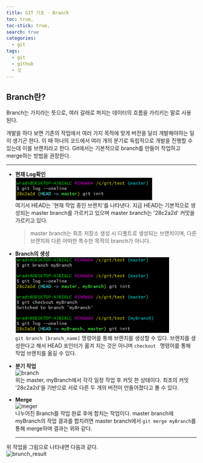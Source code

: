 ```yaml
---
title: GIT 기초 - Branch
toc: true,
toc-stick: true,
search: true
categories:
  - git
tags:
  - git
  - github
  - 깃
---
```


## Branch란?  
Branch는 가지라는 뜻으로, 여러 갈래로 퍼지는 데이터의 흐름을 가리키는 말로 사용 된다.  

개발을 하다 보면 기존의 작업에서 여러 가지 목적에 맞게 버전을 달리 개발해야하는 일이 생기곤 한다.
이 때 하나의 코드에서 여러 개의 분기로 독립적으로 개발을 진행할 수 있는데 이를 브랜치라고 한다.
Git에서는 기본적으로 branch를 만들어 작업하고 merge하는 방법을 권장한다.

----------------
- **현재 Log확인**  
  ![init_state](/assets/images/git/branch1.png)  
  여기서 HEAD는 '현재 작업 중인 브랜치'를 나타낸다. 
  지금 HEAD는 기본적으로 생성되는 master branch를 가르키고 있으며
  master branch는 '28c2a2d' 커밋을 가르키고 있다. 

  > master branch는 최초 저장소 생성 시 디폴트로 생성되는 브랜치이며, 다른 브랜치와 다른 어떠한 특수한 목적의 branch가 아니다. 

- **Branch의 생성**   
  ![make_branch](/assets/images/git/branch2.png)  
  ```git branch [branch_name]``` 명령어를 통해 브랜치를 생성할 수 있다.
  브랜치를 생성한다고 해서 HEAD 포인터가 옮겨 지는 것은 아니며 
  ```checkout ``` 명령어를 통해 작업 브랜치를 옮길 수 있다.

- **분기 작업**  
  ![branch](/assets/images/git/branch3.png)  
  위는 master, myBranch에서 각각 일정 작업 후 커밋 한 상태이다.
  최초의 커밋 '28c2a2d'을 기반으로 서로 다른 두 개의 버전이 만들어졌다고 볼 수 있다.

- **Merge**  
  ![meger](/assets/images/git/branch4.png)   
  나누어진 Branch를 작업 완료 후에 합치는 작업이다.
  master branch에 myBranch의 작업 결과를 합치려면 
  master branch에서 ```git merge myBranch```를 통해 merge하며 결과는 위와 같다.

  ------------------

위 작업을 그림으로 나타내면 다음과 같다.  
![brunch_result](/assets/images/git/branch_result.png)  